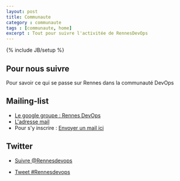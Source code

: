 ```yaml
---
layout: post
title: Communaute
category : communaute
tags : [communaute, home]
excerpt : Tout pour suivre l'activitée de RennesDevOps
---
```

{% include JB/setup %}

## Pour nous suivre
Pour savoir ce qui se passe sur Rennes dans la communauté DevOps

## Mailing-list
- [Le google groupe : Rennes DevOps ](https://groups.google.com/forum/?fromgroups#!forum/rennesdevops)
- [L'adresse mail](mailto:rennesdevops@googlegroups.com)
- Pour s'y inscrire : [Envoyer un mail ici](mailto:rennesdevops+subscribe@googlegroups.com)

## Twitter
- <a href="https://twitter.com/Rennesdevops" class="twitter-follow-button" data-show-count="false" data-lang="fr">Suivre @Rennesdevops</a>
<script>!function(d,s,id){var js,fjs=d.getElementsByTagName(s)[0];if(!d.getElementById(id)){js=d.createElement(s);js.id=id;js.src="//platform.twitter.com/widgets.js";fjs.parentNode.insertBefore(js,fjs);}}(document,"script","twitter-wjs");</script>
- <a href="https://twitter.com/intent/tweet?button_hashtag=Rennesdevops" class="twitter-hashtag-button" data-lang="fr" data-related="Rennesdevops">Tweet #Rennesdevops</a>
<script>!function(d,s,id){var js,fjs=d.getElementsByTagName(s)[0];if(!d.getElementById(id)){js=d.createElement(s);js.id=id;js.src="//platform.twitter.com/widgets.js";fjs.parentNode.insertBefore(js,fjs);}}(document,"script","twitter-wjs");</script>